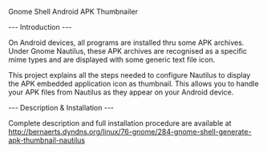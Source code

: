 Gnome Shell Android APK Thumbnailer

--- Introduction ---

On Android devices, all programs are installed thru some APK archives. Under Gnome Nautilus, 
these APK archives are recognised as a specific mime types and are displayed with some generic text file icon.

This project explains all the steps needed to configure Nautilus to display the APK embedded application icon 
as thumbnail. This allows you to handle your APK files from Nautilus as they appear on your Android device.

--- Description & Installation ---

Complete description and full installation procedure are available at 
http://bernaerts.dyndns.org/linux/76-gnome/284-gnome-shell-generate-apk-thumbnail-nautilus

